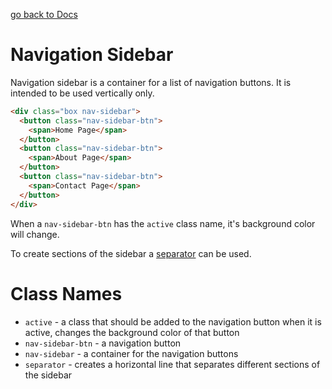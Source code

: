 [go back to Docs](../README.md)

# Navigation Sidebar

Navigation sidebar is a container for a list of navigation buttons. It is intended to be used vertically only.

```html
<div class="box nav-sidebar">
  <button class="nav-sidebar-btn">
    <span>Home Page</span>
  </button>
  <button class="nav-sidebar-btn">
    <span>About Page</span>
  </button>
  <button class="nav-sidebar-btn">
    <span>Contact Page</span>
  </button>
</div>
```

When a `nav-sidebar-btn` has the `active` class name, it's background color will change.

To create sections of the sidebar a [separator](./separator.md) can be used.

# Class Names

- `active` - a class that should be added to the navigation button when it is active, changes the background color of that button
- `nav-sidebar-btn` - a navigation button
- `nav-sidebar` - a container for the navigation buttons
- `separator` - creates a horizontal line that separates different sections of the sidebar
